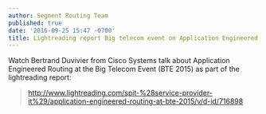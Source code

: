 ```yaml
---
author: Segment Routing Team
published: true
date: '2016-09-25 15:47 -0700'
title: Lightreading report Big telecom event on Application Engineered Routing
---
```

  
  
  
Watch Bertrand Duvivier from Cisco Systems talk about Application Engineered Routing at the Big Telecom Event (BTE 2015) as part of the lightreading report:  

><http://www.lightreading.com/spit-%28service-provider-it%29/application-engineered-routing-at-bte-2015/v/d-id/716898>